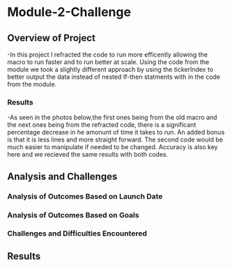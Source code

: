 # Module-2-Challenge

## Overview of Project
-In this project I refracted the code to run more efficently allowing the macro to run faster and to run better at scale. Using the code from the module we took a slightly different approach by using the tickerIndex to better output the data instead of nested If-then statments with in the code from the module.

### Results
-As seen in the photos below,the first ones being from the old macro and the next ones being from the refracted code, there is a significant percentage decrease in he amonunt of time it takes to run. An added bonus is that it is less lines and more straight forward. The second code would be much easier to manipulate if needed to be changed. Accuracy is also key here and we recieved the same results with both codes.


## Analysis and Challenges

### Analysis of Outcomes Based on Launch Date

### Analysis of Outcomes Based on Goals

### Challenges and Difficulties Encountered

## Results


